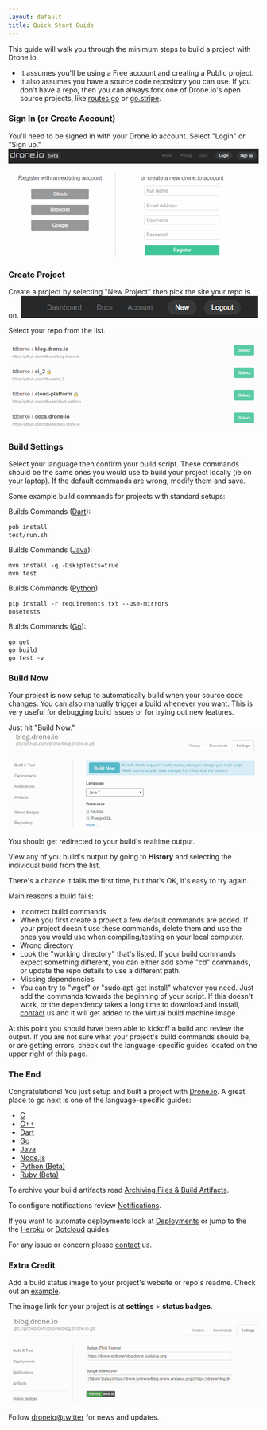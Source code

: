 ```yaml
---
layout: default
title: Quick Start Guide
---
```


This guide will walk you through the minimum steps to build a project with Drone.io.  

* It assumes you'll be using a Free account and creating a Public project.
* It also assumes you have a source code repository you can use.  If you don't have a repo, then you can always fork one of Drone.io's open source projects, like [routes.go](https://github.com/drone/routes) or [go.stripe](https://github.com/drone/go.stripe).

### Sign In (or Create Account)

You'll need to be signed in with your Drone.io account.  Select "Login" or "Sign up."
![Create Account](img/quickstart-account.png)

### Create Project

Create a project by selecting "New Project" then pick the site your repo is on.
![Sign-In](img/new-project.png)

Select your repo from the list.
![List](img/repo-list.png)

### Build Settings

Select your language then confirm your build script.  These commands should be the same ones you would use to build your project locally (ie on your laptop).  If the default commands are wrong, modify them and save.

Some example build commands for projects with standard setups:

Builds Commands ([Dart](/dart.html)):

```
pub install
test/run.sh
```

Builds Commands ([Java](/java.html)):

```
mvn install -q -DskipTests=true
mvn test
```

Builds Commands ([Python](/python.html)):

```
pip install -r requirements.txt --use-mirrors
nosetests
```

Builds Commands ([Go](/golang.html)):

```
go get
go build
go test -v
```

### Build Now

Your project is now setup to automatically build when your source code changes.  You can also manually trigger a build whenever you want.  This is very useful for debugging build issues or for trying out new features.

Just hit "Build Now."
![Manual Build Now](img/trigger-now.png)

You should get redirected to your build's realtime output.

View any of you build's output by going to **History** and selecting the individual build from the list.

There's a chance it fails the first time, but that's OK, it's easy to try again.

Main reasons a build fails:

* Incorrect build commands
 * When you first create a project a few default commands are added.  If your project doesn't use these commands, delete them and use the ones you would use when compiling/testing on your local computer.
* Wrong directory
 * Look the "working directory" that's listed.  If your build commands expect something different, you can either add some "cd" commands, or update the repo details to use a different path.
* Missing dependencies
 * You can try to "wget" or "sudo apt-get install" whatever you need.  Just add the commands towards the beginning of your script.  If this doesn't work, or the dependency takes a long time to download and install,  [contact](/contact.html) us and it will get added to the virtual build machine image.
 
At this point you should have been able to kickoff a build and review the output.  If you are not sure what your project's build commands should be, or are getting errors, check out the language-specific guides located on the upper right of this page.  

### The End

Congratulations! You just setup and built a project with [Drone.io](https://drone.io). A great place to go next is one of the language-specific guides:

* [C](/c.html)
* [C++](/cpp.html)
* [Dart](/dart.html)
* [Go](/golang.html)
* [Java](/java.html)
* [Node.js](/node.html)
* [Python (Beta)](/python.html)
* [Ruby (Beta)](/ruby.html)

To archive your build artifacts read [Archiving Files & Build Artifacts](/artifacts.html).

To configure notifications review [Notifications](/notifications.html).

If you want to automate deployments look at [Deployments](/deployment.html) or jump to the the [Heroku](/heroku.html) or [Dotcloud](/dotcloud.html) guides.

For any issue or concern please [contact](/contact.html) us.

### Extra Credit

Add a build status image to your project's website or repo's readme. Check out an <a href="https://github.com/drone/routes#readme" target="_blank">example</a>.  

The image link for your project is at **settings** > **status badges**.

![Badge](img/badge-info.png)

Follow [droneio@twitter](https://twitter.com/droneio) for news and updates.

